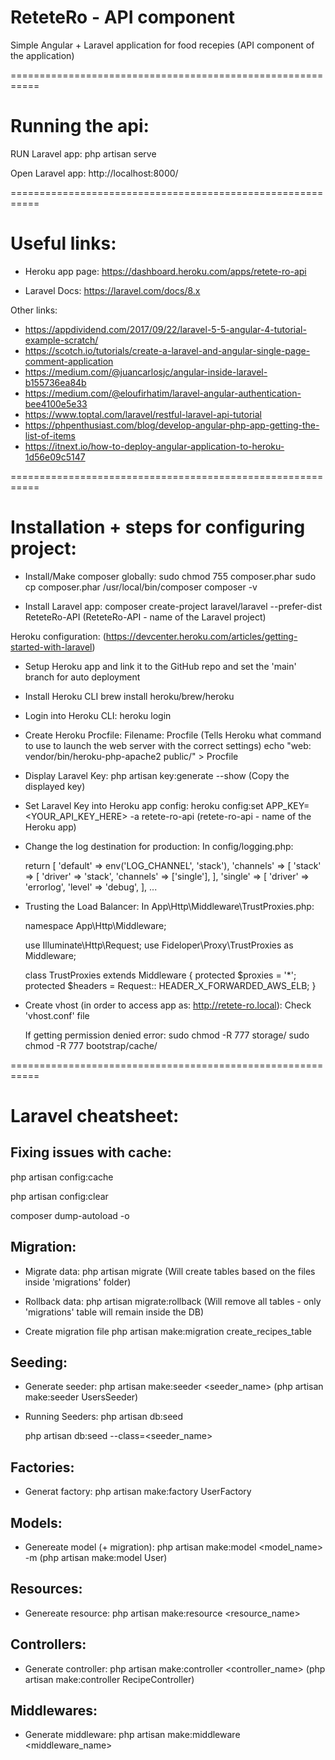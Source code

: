 # ReteteRo - API component

Simple Angular + Laravel application for food recepies
(API component of the application)


===========================================================

# Running the api:


RUN Laravel app:
	php artisan serve

Open Laravel app:
	http://localhost:8000/



===========================================================



# Useful links:

- Heroku app page: https://dashboard.heroku.com/apps/retete-ro-api

- Laravel Docs: https://laravel.com/docs/8.x

Other links:
- https://appdividend.com/2017/09/22/laravel-5-5-angular-4-tutorial-example-scratch/
- https://scotch.io/tutorials/create-a-laravel-and-angular-single-page-comment-application
- https://medium.com/@juancarlosjc/angular-inside-laravel-b155736ea84b
- https://medium.com/@eloufirhatim/laravel-angular-authentication-bee4100e5e33
- https://www.toptal.com/laravel/restful-laravel-api-tutorial
- https://phpenthusiast.com/blog/develop-angular-php-app-getting-the-list-of-items
- https://itnext.io/how-to-deploy-angular-application-to-heroku-1d56e09c5147



===========================================================



# Installation + steps for configuring project:

- Install/Make composer globally:
	sudo chmod 755 composer.phar
	sudo cp composer.phar /usr/local/bin/composer
	composer -v



- Install Laravel app:
    composer create-project laravel/laravel --prefer-dist ReteteRo-API
    (ReteteRo-API - name of the Laravel project)



Heroku configuration:
(https://devcenter.heroku.com/articles/getting-started-with-laravel)

- Setup Heroku app and link it to the GitHub repo and set the 'main' branch for auto deployment



- Install Heroku CLI
	brew install heroku/brew/heroku



- Login into Heroku CLI:
	heroku login



- Create Heroku Procfile:
	Filename: Procfile
	(Tells Heroku what command to use to launch the web server with the correct settings)
	echo "web: vendor/bin/heroku-php-apache2 public/" > Procfile



- Display Laravel Key:
	php artisan key:generate --show
	(Copy the displayed key)



- Set Laravel Key into Heroku app config:
	heroku config:set APP_KEY=<YOUR_API_KEY_HERE> -a retete-ro-api
	(retete-ro-api - name of the Heroku app)



- Change the log destination for production:
	In config/logging.php:

	return [
		'default' => env('LOG_CHANNEL', 'stack'),
		'channels' => [
			'stack' => [
				'driver' => 'stack',
				'channels' => ['single'],
			],
			'single' => [
				'driver' => 'errorlog',
				'level' => 'debug',
			],
		...



- Trusting the Load Balancer:
	In App\Http\Middleware\TrustProxies.php:

	namespace App\Http\Middleware;

	use Illuminate\Http\Request;
	use Fideloper\Proxy\TrustProxies as Middleware;

	class TrustProxies extends Middleware
	{
		protected $proxies = '*';
		protected $headers = Request:: HEADER_X_FORWARDED_AWS_ELB;
	}



- Create vhost (in order to access app as: http://retete-ro.local):
	Check 'vhost.conf' file
	
	If getting permission denied error:
	sudo chmod -R 777 storage/
	sudo chmod -R 777 bootstrap/cache/





===========================================================



# Laravel cheatsheet:


## Fixing issues with cache:

php artisan config:cache

php artisan config:clear

composer dump-autoload -o



## Migration:

- Migrate data:
	php artisan migrate
	(Will create tables based on the files inside 'migrations' folder)


- Rollback data:
	php artisan migrate:rollback
	(Will remove all tables - only 'migrations' table will remain inside the DB)


- Create migration file
	php artisan make:migration create_recipes_table



## Seeding:

- Generate seeder:
	php artisan make:seeder <seeder_name>			(php artisan make:seeder UsersSeeder)


- Running Seeders:
	php artisan db:seed

	php artisan db:seed --class=<seeder_name>




## Factories:

- Generat factory:
	php artisan make:factory UserFactory




## Models:

- Genereate model (+ migration):
    php artisan make:model <model_name> -m			(php artisan make:model User)




## Resources:

- Genereate resource:
    php artisan make:resource <resource_name>



## Controllers:

- Generate controller:
	php artisan make:controller <controller_name>		(php artisan make:controller RecipeController)



## Middlewares:

- Generate middleware:
	php artisan make:middleware <middleware_name>